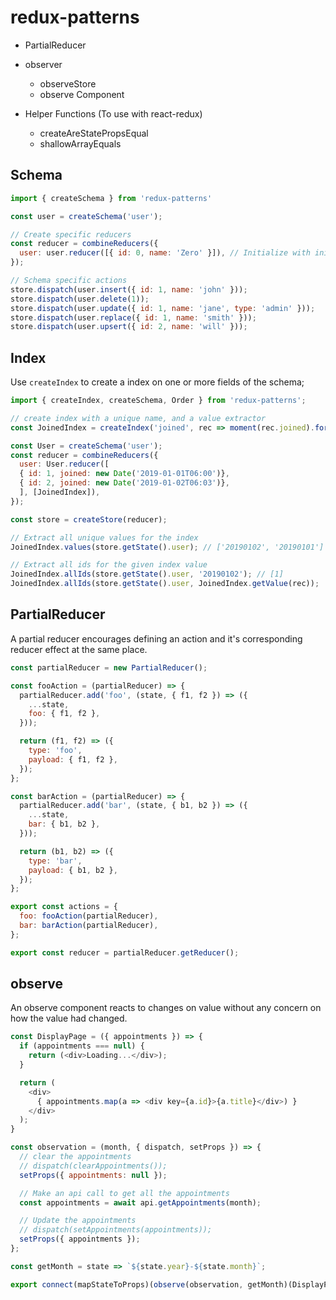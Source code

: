 # redux-patterns
* PartialReducer
* observer
  - observeStore
  - observe Component

* Helper Functions (To use with react-redux)
  * createAreStatePropsEqual
  * shallowArrayEquals

## Schema
```javascript
import { createSchema } from 'redux-patterns'

const user = createSchema('user');

// Create specific reducers
const reducer = combineReducers({
  user: user.reducer([{ id: 0, name: 'Zero' }]), // Initialize with initial records
});

// Schema specific actions
store.dispatch(user.insert({ id: 1, name: 'john' }));
store.dispatch(user.delete(1));
store.dispatch(user.update({ id: 1, name: 'jane', type: 'admin' }));
store.dispatch(user.replace({ id: 1, name: 'smith' }));
store.dispatch(user.upsert({ id: 2, name: 'will' }));
```

## Index
Use `createIndex` to create a index on one or more fields of the
schema;

```javascript
import { createIndex, createSchema, Order } from 'redux-patterns';

// create index with a unique name, and a value extractor
const JoinedIndex = createIndex('joined', rec => moment(rec.joined).format('YYYYMMDD'), Order.DESC);

const User = createSchema('user');
const reducer = combineReducers({
  user: User.reducer([
  { id: 1, joined: new Date('2019-01-01T06:00')},
  { id: 2, joined: new Date('2019-01-02T06:03')},
  ], [JoinedIndex]),
});

const store = createStore(reducer);

// Extract all unique values for the index
JoinedIndex.values(store.getState().user); // ['20190102', '20190101']

// Extract all ids for the given index value
JoinedIndex.allIds(store.getState().user, '20190102'); // [1]
JoinedIndex.allIds(store.getState().user, JoinedIndex.getValue(rec));
```

## PartialReducer
A partial reducer encourages defining an action and it's
corresponding reducer effect at the same place.

```javascript
const partialReducer = new PartialReducer();

const fooAction = (partialReducer) => {
  partialReducer.add('foo', (state, { f1, f2 }) => ({
    ...state,
    foo: { f1, f2 },
  }));

  return (f1, f2) => ({
    type: 'foo',
    payload: { f1, f2 },
  });
};

const barAction = (partialReducer) => {
  partialReducer.add('bar', (state, { b1, b2 }) => ({
    ...state,
    bar: { b1, b2 },
  }));

  return (b1, b2) => ({
    type: 'bar',
    payload: { b1, b2 },
  });
};

export const actions = {
  foo: fooAction(partialReducer),
  bar: barAction(partialReducer),
};

export const reducer = partialReducer.getReducer();

```

## observe
An observe component reacts to changes on value without
any concern on how the value had changed.
```javascript
const DisplayPage = ({ appointments }) => {
  if (appointments === null) {
    return (<div>Loading...</div>);
  }

  return (
    <div>
      { appointments.map(a => <div key={a.id}>{a.title}</div>) }
    </div>
  );
}

const observation = (month, { dispatch, setProps }) => {
  // clear the appointments
  // dispatch(clearAppointments());
  setProps({ appointments: null });

  // Make an api call to get all the appointments
  const appointments = await api.getAppointments(month);

  // Update the appointments
  // dispatch(setAppointments(appointments));
  setProps({ appointments });
};

const getMonth = state => `${state.year}-${state.month}`;

export connect(mapStateToProps)(observe(observation, getMonth)(DisplayPage));
```